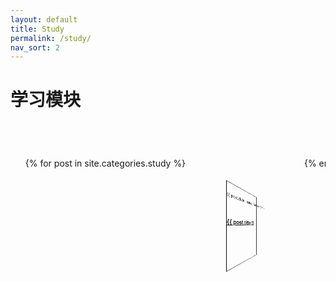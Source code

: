```yaml
---
layout: default
title: Study
permalink: /study/
nav_sort: 2
---
```


<div class="home">

  <h1 class="page-heading">学习模块</h1>
<div class="card-wrapper">
  <ul id='cardTest' class="post-list">
    {% for post in site.categories.study %}
      <li  class="card left" data-sort = "{{ forloop.index }}">
        <span class="post-meta">{{ post.date | date: "%b %-d, %Y" }}</span>
        <h2>
          <a class="post-link" href="{{ post.url | prepend: site.baseurl }}">{{ post.title }}</a>
        </h2>
      </li>
    {% endfor %}
  </ul>
  
</div>


<script>
    var cardParent = document.querySelector("#cardTest");
    
    var cards = document.querySelectorAll(".card");
    
    var offset = 0;
    
    cardParent.addEventListener("click",function(event){
        var targetEle = event.target;
        if (targetEle.classList.contains("card") && !targetEle.classList.contains("active")){
            var activeEle = document.querySelector(".card.active");
            if (targetEle.classList.contains("left"))  targetEle.classList.remove("left");
            if (targetEle.classList.contains("right"))  targetEle.classList.remove("right");
            targetEle.classList.add("active");
            activeEle.classList.remove("active");
            
           
            
            var targetSort = parseInt(targetEle.attributes["data-sort"].value);
            var activeSort = parseInt(activeEle.attributes["data-sort"].value);
            
            var differ = targetSort - activeSort;
            var resultClass = differ > 0 ? "left" : "right";
            var startEle = differ > 0 ? activeSort : targetSort;
            var start = differ > 0 ? differ : -differ;            
            var children = cardParent.children;
            
            for(var i = start; i > 1; i--){
                var element = children[(startEle-1) + i - 1];
                if (element.classList.contains("left"))  element.classList.remove("left");
                if (element.classList.contains("right"))  element.classList.remove("right");
                element.classList.add(resultClass);
            }
            
            var relativePosition = differ * 186;
            activeEle.classList.add(resultClass);
            
            offset += (- relativePosition) ;            
            cardParent.style.transform = "translateX(" + offset + "px)";            
        }
    })
</script>
<style>
    .post-link{
        white-space: normal;
        float: left;
        line-height: 35px;
    }
    .card-wrapper {
        overflow-x: hidden;
    }
    #cardTest {
        transition: 1s ease-in-out;
        white-space: nowrap;
        -webkit-user-select: none;
    }
    .card {
        display: inline-block;
        width: 160px;
        margin: 10px;
        height: 280px;
        box-shadow: 0 0 1px;
        border: 1px solid black;
        transition: 1s ease-in-out;        
    }
    .card {
        text-align: center;
        line-height: 80px;
    }
    
    .card.left {
        transform:perspective(100px) rotateY(45deg) scale(0.4);
    }
    .card.active {
        transform: skewY(0) scale(1);
    }
    .card.right {
        transform:perspective(100px) rotateY(-45deg) scale(0.4);
    }
</style>